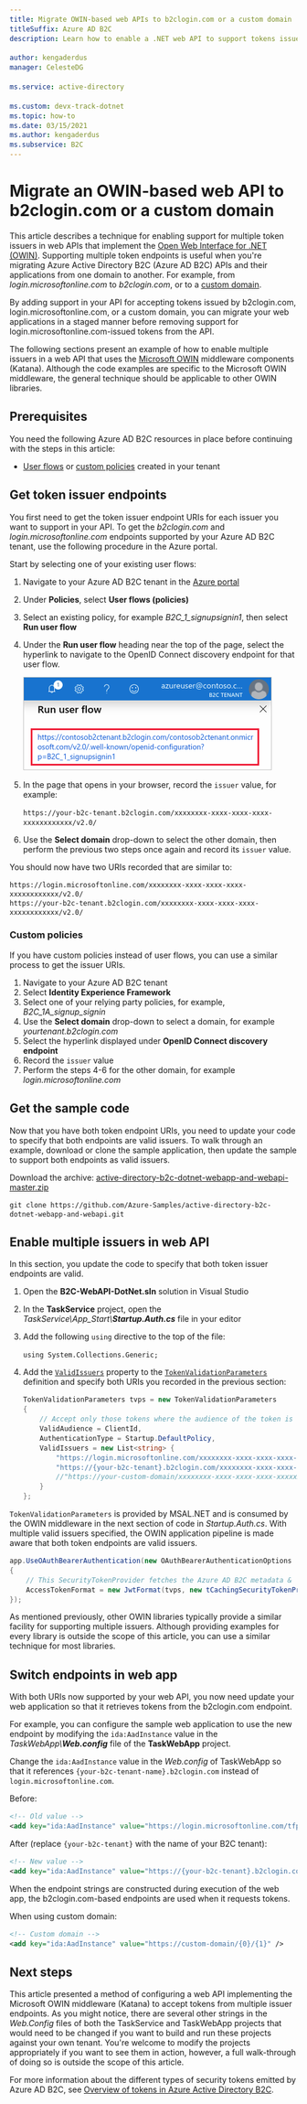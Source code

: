 ```yaml
---
title: Migrate OWIN-based web APIs to b2clogin.com or a custom domain
titleSuffix: Azure AD B2C
description: Learn how to enable a .NET web API to support tokens issued by multiple token issuers while you migrate your applications to b2clogin.com.

author: kengaderdus
manager: CelesteDG

ms.service: active-directory

ms.custom: devx-track-dotnet
ms.topic: how-to
ms.date: 03/15/2021
ms.author: kengaderdus
ms.subservice: B2C
---
```


# Migrate an OWIN-based web API to b2clogin.com or a custom domain

This article describes a technique for enabling support for multiple token issuers in web APIs that implement the [Open Web Interface for .NET (OWIN)](http://owin.org/). Supporting multiple token endpoints is useful when you're migrating Azure Active Directory B2C (Azure AD B2C) APIs and their applications from one domain to another. For example, from *login.microsoftonline.com* to *b2clogin.com*, or to a [custom domain](custom-domain.md).

By adding support in your API for accepting tokens issued by b2clogin.com, login.microsoftonline.com, or a custom domain, you can migrate your web applications in a staged manner before removing support for login.microsoftonline.com-issued tokens from the API.

The following sections present an example of how to enable multiple issuers in a web API that uses the [Microsoft OWIN][katana] middleware components (Katana). Although the code examples are specific to the Microsoft OWIN middleware, the general technique should be applicable to other OWIN libraries.

## Prerequisites

You need the following Azure AD B2C resources in place before continuing with the steps in this article:

* [User flows](tutorial-create-user-flows.md?pivots=b2c-user-flow) or [custom policies](tutorial-create-user-flows.md?pivots=b2c-custom-policy) created in your tenant

## Get token issuer endpoints

You first need to get the token issuer endpoint URIs for each issuer you want to support in your API. To get the *b2clogin.com* and *login.microsoftonline.com* endpoints supported by your Azure AD B2C tenant, use the following procedure in the Azure portal.

Start by selecting one of your existing user flows:

1. Navigate to your Azure AD B2C tenant in the [Azure portal](https://portal.azure.com)
1. Under **Policies**, select **User flows (policies)**
1. Select an existing policy, for example *B2C_1_signupsignin1*, then select **Run user flow**
1. Under the **Run user flow** heading near the top of the page, select the hyperlink to navigate to the OpenID Connect discovery endpoint for that user flow.

    ![Well-known URI hyperlink in the Run now page of the Azure portal](media/multi-token-endpoints/portal-01-policy-link.png)

1. In the page that opens in your browser, record the `issuer` value, for example:

    `https://your-b2c-tenant.b2clogin.com/xxxxxxxx-xxxx-xxxx-xxxx-xxxxxxxxxxxx/v2.0/`

1. Use the **Select domain** drop-down to select the other domain, then perform the previous two steps once again and record its `issuer` value.

You should now have two URIs recorded that are similar to:

```
https://login.microsoftonline.com/xxxxxxxx-xxxx-xxxx-xxxx-xxxxxxxxxxxx/v2.0/
https://your-b2c-tenant.b2clogin.com/xxxxxxxx-xxxx-xxxx-xxxx-xxxxxxxxxxxx/v2.0/
```

### Custom policies

If you have custom policies instead of user flows, you can use a similar process to get the issuer URIs.

1. Navigate to your Azure AD B2C tenant
1. Select **Identity Experience Framework**
1. Select one of your relying party policies, for example, *B2C_1A_signup_signin*
1. Use the **Select domain** drop-down to select a domain, for example *yourtenant.b2clogin.com*
1. Select the hyperlink displayed under **OpenID Connect discovery endpoint**
1. Record the `issuer` value
1. Perform the steps 4-6 for the other domain, for example *login.microsoftonline.com*

## Get the sample code

Now that you have both token endpoint URIs, you need to update your code to specify that both endpoints are valid issuers. To walk through an example, download or clone the sample application, then update the sample to support both endpoints as valid issuers.

Download the archive: [active-directory-b2c-dotnet-webapp-and-webapi-master.zip][sample-archive]

```
git clone https://github.com/Azure-Samples/active-directory-b2c-dotnet-webapp-and-webapi.git
```

## Enable multiple issuers in web API

In this section, you update the code to specify that both token issuer endpoints are valid.

1. Open the **B2C-WebAPI-DotNet.sln** solution in Visual Studio
1. In the **TaskService** project, open the *TaskService\\App_Start\\**Startup.Auth.cs*** file in your editor
1. Add the following `using` directive to the top of the file:

    `using System.Collections.Generic;`
1. Add the [`ValidIssuers`][validissuers] property to the [`TokenValidationParameters`][tokenvalidationparameters] definition and specify both URIs you recorded in the previous section:

    ```csharp
    TokenValidationParameters tvps = new TokenValidationParameters
    {
        // Accept only those tokens where the audience of the token is equal to the client ID of this app
        ValidAudience = ClientId,
        AuthenticationType = Startup.DefaultPolicy,
        ValidIssuers = new List<string> {
            "https://login.microsoftonline.com/xxxxxxxx-xxxx-xxxx-xxxx-xxxxxxxxxxxx/v2.0/",
            "https://{your-b2c-tenant}.b2clogin.com/xxxxxxxx-xxxx-xxxx-xxxx-xxxxxxxxxxxx/v2.0/"//,
            //"https://your-custom-domain/xxxxxxxx-xxxx-xxxx-xxxx-xxxxxxxxxxxx/v2.0/"
        }
    };
    ```

`TokenValidationParameters` is provided by MSAL.NET and is consumed by the OWIN middleware in the next section of code in *Startup.Auth.cs*. With multiple valid issuers specified, the OWIN application pipeline is made aware that both token endpoints are valid issuers.

```csharp
app.UseOAuthBearerAuthentication(new OAuthBearerAuthenticationOptions
{
    // This SecurityTokenProvider fetches the Azure AD B2C metadata &  from the OpenID Connect metadata endpoint
    AccessTokenFormat = new JwtFormat(tvps, new tCachingSecurityTokenProvider(String.Format(AadInstance, ultPolicy)))
});
```

As mentioned previously, other OWIN libraries typically provide a similar facility for supporting multiple issuers. Although providing examples for every library is outside the scope of this article, you can use a similar technique for most libraries.

## Switch endpoints in web app

With both URIs now supported by your web API, you now need update your web application so that it retrieves tokens from the b2clogin.com endpoint.

For example, you can configure the sample web application to use the new endpoint by modifying the `ida:AadInstance` value in the *TaskWebApp\\**Web.config*** file of the **TaskWebApp** project.

Change the `ida:AadInstance` value in the *Web.config* of TaskWebApp so that it references `{your-b2c-tenant-name}.b2clogin.com` instead of `login.microsoftonline.com`.

Before:

```xml
<!-- Old value -->
<add key="ida:AadInstance" value="https://login.microsoftonline.com/tfp/{0}/{1}" />
```

After (replace `{your-b2c-tenant}` with the name of your B2C tenant):

```xml
<!-- New value -->
<add key="ida:AadInstance" value="https://{your-b2c-tenant}.b2clogin.com/tfp/{0}/{1}" />
```

When the endpoint strings are constructed during execution of the web app, the b2clogin.com-based endpoints are used when it requests tokens.

When using custom domain:

```xml
<!-- Custom domain -->
<add key="ida:AadInstance" value="https://custom-domain/{0}/{1}" />
```

## Next steps

This article presented a method of configuring a web API implementing the Microsoft OWIN middleware (Katana) to accept tokens from multiple issuer endpoints. As you might notice, there are several other strings in the *Web.Config* files of both the TaskService and TaskWebApp projects that would need to be changed if you want to build and run these projects against your own tenant. You're welcome to modify the projects appropriately if you want to see them in action, however, a full walk-through of doing so is outside the scope of this article.

For more information about the different types of security tokens emitted by Azure AD B2C, see [Overview of tokens in Azure Active Directory B2C](tokens-overview.md).

<!-- LINKS - External -->
[sample-archive]: https://github.com/Azure-Samples/active-directory-b2c-dotnet-webapp-and-webapi/archive/master.zip
[sample-repo]: https://github.com/Azure-Samples/active-directory-b2c-dotnet-webapp-and-webapi

<!-- LINKS - Internal -->
[katana]: /aspnet/aspnet/overview/owin-and-katana/
[validissuers]: /dotnet/api/microsoft.identitymodel.tokens.tokenvalidationparameters.validissuers
[tokenvalidationparameters]: /dotnet/api/microsoft.identitymodel.tokens.tokenvalidationparameters
